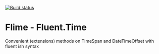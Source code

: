 [![Build status](https://ci.appveyor.com/api/projects/status/636s1hf3w4p6aued/branch/master?svg=true)](https://ci.appveyor.com/project/loctanvo/fluent-time/branch/master)

Flime - Fluent.Time
===========

Convenient (extensions) methods on TimeSpan and DateTimeOffset with fluent ish syntax
